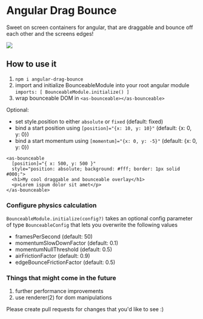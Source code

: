 # Angular Drag Bounce
Sweet on screen containers for angular, that are draggable and bounce off each other and the screens edges!

<img src="https://media.giphy.com/media/3oKIPqAIpzziVWE1nG/giphy.gif">

## How to use it

1. `npm i angular-drag-bounce`
2. import and initialize BounceableModule into your root angular module `imports: [ BounceableModule.initialize() ]`
2. wrap bounceable DOM in `<as-bounceable></as-bounceable>`

Optional:

- set style.position to either `absolute` or `fixed` (default: fixed)
- bind a start position using `[position]="{x: 10, y: 10}"` (default: {x: 0, y: 0})
- bind a start momentum using `[momentum]="{x: 0, y: -5}"` (default: {x: 0, y: 0})

```
<as-bounceable
  [position]="{ x: 500, y: 500 }"
  style="position: absolute; background: #fff; border: 1px solid #000;">
  <h1>My cool draggable and bounceable overlay</h1>
  <p>Lorem ispum dolor sit amet</p>
</as-bounceable>
```

### Configure physics calculation
`BounceableModule.initialize(config?)` takes an optional config parameter of type `BounceableConfig` that lets you overwrite the following values
- framesPerSecond (default: 50)
- momentumSlowDownFactor (default: 0.1)
- momentumNullThreshold (default: 0.5)
- airFrictionFactor (default: 0.9)
- edgeBounceFrictionFactor (default: 0.5)

### Things that might come in the future
1. further performance improvements
2. use renderer(2) for dom manipulations

Please create pull requests for changes that you'd like to see :)
